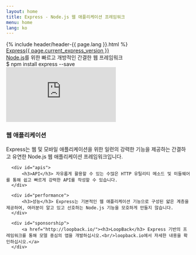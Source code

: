 ```yaml
---
layout: home
title: Express - Node.js 웹 애플리케이션 프레임워크
menu: home
lang: ko
---
```

<section id="home-content">
  {% include header/header-{{ page.lang }}.html %}
  <div id="overlay"></div>
  <div id="homepage-leftpane" class="pane">
    <section id="description">
        <div class="express"><a href="/">Express</a><a href="/{{ page.lang }}/changelog/4x.html#{{ page.current_express_version }}" id="express-version">{{ page.current_express_version }}</a></div>
        <span class="description"><a href='http://nodejs.org'>Node.js</a>를 위한 빠르고 개방적인 간결한 웹 프레임워크</span>
    </section>
    <div id="install-command">$ npm install express --save</div>
  </div>
  <div id="homepage-rightpane" class="pane">
    <iframe src="https://www.youtube.com/embed/HxGt_3F0ULg" frameborder="0" allowfullscreen></iframe>
  </div>
</section>

<!--<section id="doc-langs" markdown="1">
  Express 문서의 사용 가능한 언어: [스페인어](/es), [일본어](/ja), [러시아어](/ru), [중국어](/zh-cn), [한국어](/ko), [포르투갈어](/pt-br)
</section>-->

<section id="intro">

  <div id="boxes" class="clearfix">
      <div id="web-applications">
          <h3>웹 애플리케이션</h3> Express는 웹 및 모바일 애플리케이션을 위한 일련의 강력한 기능을 제공하는 간결하고 유연한 Node.js 웹 애플리케이션 프레임워크입니다.
      </div>

      <div id="apis">
          <h3>API</h3> 자유롭게 활용할 수 있는 수많은 HTTP 유틸리티 메소드 및 미들웨어를 통해 쉽고 빠르게 강력한 API를 작성할 수 있습니다.
      </div>

      <div id="performance">
          <h3>성능</h3> Express는 기본적인 웹 애플리케이션 기능으로 구성된 얇은 계층을 제공하여, 여러분이 알고 있고 선호하는 Node.js 기능을 모호하게 만들지 않습니다.
      </div>

      <div id="sponsorship">
          <a href="http://loopback.io/"><h3>LoopBack</h3> Express 기반의 프레임워크를 통해 모델 중심의 앱을 개발하십시오.<br/>loopback.io에서 자세한 내용을 확인하십시오.</a>
      </div>
  </div>

</section>

<!--
<section id="announcements">
  {% include announcement/announcement-{{ page.lang }}.md %}
</section>
-->
